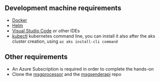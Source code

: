 ## Development machine requirements

- [Docker](https://www.docker.com/products/docker-desktop)
- [Helm](https://helm.sh/docs/using_helm/#installing-helm)
- [Visual Studio Code](https://code.visualstudio.com/) or other IDEs
- [kubectl](https://kubernetes.io/docs/tasks/tools/install-kubectl/) kubernetes command line, you can install it also after the aks cluster creation, using `az aks install-cli command`


## Other requirements
- An Azure Subscription is required in order to complete the hands-on
- Clone the [msgprocessor](https://github.com/jetiba-ms/AKS-dotnet-terraform-msgprocessor) and the [msgsenderapi](https://github.com/jetiba-ms/AKS-dotnet-terraform-msgsenderapi) repo
